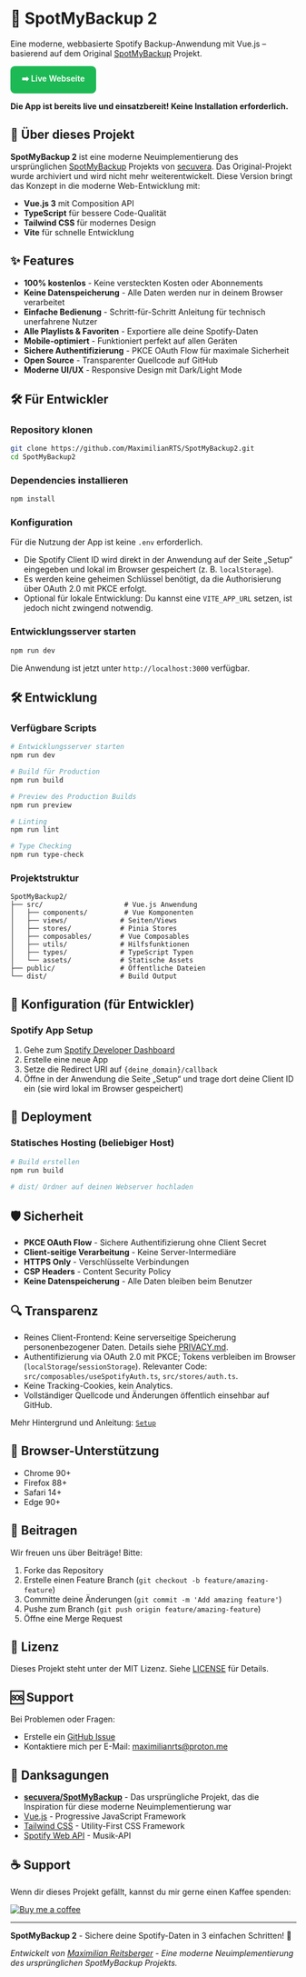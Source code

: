 # 🎵 SpotMyBackup 2

Eine moderne, webbasierte Spotify Backup-Anwendung mit Vue.js – basierend auf dem Original [SpotMyBackup](https://github.com/secuvera/SpotMyBackup) Projekt.

<a href="https://spotify-backup-free.web.app/" style="display:inline-block;background:#1DB954;color:#fff;padding:12px 20px;border-radius:8px;text-decoration:none;font-weight:600;">➡️ Live Webseite</a>

**Die App ist bereits live und einsatzbereit! Keine Installation erforderlich.**

## 📖 Über dieses Projekt

**SpotMyBackup 2** ist eine moderne Neuimplementierung des ursprünglichen [SpotMyBackup](https://github.com/secuvera/SpotMyBackup) Projekts von [secuvera](https://github.com/secuvera). Das Original-Projekt wurde archiviert und wird nicht mehr weiterentwickelt. Diese Version bringt das Konzept in die moderne Web-Entwicklung mit:

- **Vue.js 3** mit Composition API
- **TypeScript** für bessere Code-Qualität
- **Tailwind CSS** für modernes Design
- **Vite** für schnelle Entwicklung

## ✨ Features

- **100% kostenlos** - Keine versteckten Kosten oder Abonnements
- **Keine Datenspeicherung** - Alle Daten werden nur in deinem Browser verarbeitet
- **Einfache Bedienung** - Schritt-für-Schritt Anleitung für technisch unerfahrene Nutzer
- **Alle Playlists & Favoriten** - Exportiere alle deine Spotify-Daten
- **Mobile-optimiert** - Funktioniert perfekt auf allen Geräten
- **Sichere Authentifizierung** - PKCE OAuth Flow für maximale Sicherheit
- **Open Source** - Transparenter Quellcode auf GitHub
- **Moderne UI/UX** - Responsive Design mit Dark/Light Mode

## 🛠️ Für Entwickler

### Repository klonen

```bash
git clone https://github.com/MaximilianRTS/SpotMyBackup2.git
cd SpotMyBackup2
```

### Dependencies installieren

```bash
npm install
```

### Konfiguration

Für die Nutzung der App ist keine `.env` erforderlich.

- Die Spotify Client ID wird direkt in der Anwendung auf der Seite „Setup“ eingegeben und lokal im Browser gespeichert (z. B. `localStorage`).
- Es werden keine geheimen Schlüssel benötigt, da die Authorisierung über OAuth 2.0 mit PKCE erfolgt.
- Optional für lokale Entwicklung: Du kannst eine `VITE_APP_URL` setzen, ist jedoch nicht zwingend notwendig.

### Entwicklungsserver starten

```bash
npm run dev
```

Die Anwendung ist jetzt unter `http://localhost:3000` verfügbar.

## 🛠️ Entwicklung

### Verfügbare Scripts

```bash
# Entwicklungsserver starten
npm run dev

# Build für Production
npm run build

# Preview des Production Builds
npm run preview

# Linting
npm run lint

# Type Checking
npm run type-check
```

### Projektstruktur

```
SpotMyBackup2/
├── src/                    # Vue.js Anwendung
│   ├── components/         # Vue Komponenten
│   ├── views/             # Seiten/Views
│   ├── stores/            # Pinia Stores
│   ├── composables/       # Vue Composables
│   ├── utils/             # Hilfsfunktionen
│   ├── types/             # TypeScript Typen
│   └── assets/            # Statische Assets
├── public/                # Öffentliche Dateien
└── dist/                  # Build Output
```

## 🔧 Konfiguration (für Entwickler)

### Spotify App Setup

1. Gehe zum [Spotify Developer Dashboard](https://developer.spotify.com/dashboard)
2. Erstelle eine neue App
3. Setze die Redirect URI auf `{deine_domain}/callback`
4. Öffne in der Anwendung die Seite „Setup“ und trage dort deine Client ID ein (sie wird lokal im Browser gespeichert)

## 🚀 Deployment

### Statisches Hosting (beliebiger Host)

```bash
# Build erstellen
npm run build

# dist/ Ordner auf deinen Webserver hochladen
```

## 🛡️ Sicherheit

- **PKCE OAuth Flow** - Sichere Authentifizierung ohne Client Secret
- **Client-seitige Verarbeitung** - Keine Server-Intermediäre
- **HTTPS Only** - Verschlüsselte Verbindungen
- **CSP Headers** - Content Security Policy
- **Keine Datenspeicherung** - Alle Daten bleiben beim Benutzer

## 🔍 Transparenz

- Reines Client-Frontend: Keine serverseitige Speicherung personenbezogener Daten. Details siehe [PRIVACY.md](PRIVACY.md).
- Authentifizierung via OAuth 2.0 mit PKCE; Tokens verbleiben im Browser (`localStorage`/`sessionStorage`). Relevanter Code: `src/composables/useSpotifyAuth.ts`, `src/stores/auth.ts`.
- Keine Tracking-Cookies, kein Analytics.
- Vollständiger Quellcode und Änderungen öffentlich einsehbar auf GitHub.

Mehr Hintergrund und Anleitung: [`Setup`](https://spotify-backup-free.web.app/setup)

## 📱 Browser-Unterstützung

- Chrome 90+
- Firefox 88+
- Safari 14+
- Edge 90+

## 🤝 Beitragen

Wir freuen uns über Beiträge! Bitte:

1. Forke das Repository
2. Erstelle einen Feature Branch (`git checkout -b feature/amazing-feature`)
3. Committe deine Änderungen (`git commit -m 'Add amazing feature'`)
4. Pushe zum Branch (`git push origin feature/amazing-feature`)
5. Öffne eine Merge Request

## 📄 Lizenz

Dieses Projekt steht unter der MIT Lizenz. Siehe [LICENSE](LICENSE) für Details.

## 🆘 Support

Bei Problemen oder Fragen:

- Erstelle ein [GitHub Issue](https://github.com/MaximilianRTS/SpotMyBackup2/issues)
- Kontaktiere mich per E-Mail: maximilianrts@proton.me

## 🙏 Danksagungen

- **[secuvera/SpotMyBackup](https://github.com/secuvera/SpotMyBackup)** - Das ursprüngliche Projekt, das die Inspiration für diese moderne Neuimplementierung war
- [Vue.js](https://vuejs.org/) - Progressive JavaScript Framework
- [Tailwind CSS](https://tailwindcss.com/) - Utility-First CSS Framework
- [Spotify Web API](https://developer.spotify.com/documentation/web-api/) - Musik-API

## ☕ Support

Wenn dir dieses Projekt gefällt, kannst du mir gerne einen Kaffee spenden:

[![Buy me a coffee](https://img.shields.io/badge/Buy%20me%20a%20coffee--yellow.svg?style=for-the-badge&logo=buy-me-a-coffee&logoColor=white)](https://buymeacoffee.com/maximilianrts)

---

**SpotMyBackup 2** - Sichere deine Spotify-Daten in 3 einfachen Schritten! 🎵

*Entwickelt von [Maximilian Reitsberger](mailto:maximilianrts@proton.me) - Eine moderne Neuimplementierung des ursprünglichen SpotMyBackup Projekts.*